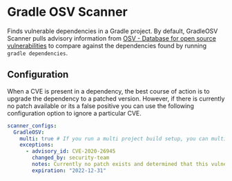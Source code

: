 # Gradle OSV Scanner

Finds vulnerable dependencies in a Gradle project. By default, GradleOSV Scanner pulls advisory information from [OSV - Database for open source vulnerabilities](https://osv.dev/) to compare against the dependencies found by running `gradle dependencies`.

## Configuration

When a CVE is present in a dependency, the best course of action is to upgrade the dependency to a patched version. However, if there is currently no patch available or its a false positive you can use the following configuration option to ignore a particular CVE.

```yaml
scanner_configs:
  GradleOSV:
    multi: true # If you run a multi project build setup, you can multi as true. Default is false
    exceptions:
      - advisory_id: CVE-2020-26945
        changed_by: security-team
        notes: Currently no patch exists and determined that this vulnerability is not exploitable.
        expiration: "2022-12-31"
```
